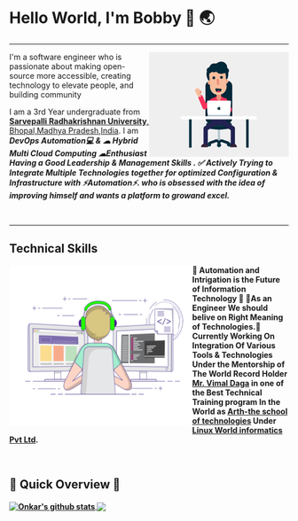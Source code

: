 # Hello World, I'm Bobby 👋 :earth_asia:

---

<div>
<div align = "center">
 <img align ="right" width="50%" height="50%" src="https://github.com/Bobby8249/Bobby8249/blob/main/images/character-1.gif" alt="">
</div>
 <p align = "left">I'm a software engineer who is passionate about making open-source more accessible, creating technology to elevate people, and building community</p>

<p align = "left">
   I am a 3rd Year undergraduate from <a href="http://www.srku.edu.in/"> <b>Sarvepalli Radhakrishnan University</b>, Bhopal,Madhya Pradesh,India</a>.  
   I am <em><b>DevOps Automation💻 & ☁ Hybrid Multi Cloud Computing ☁Enthusiast Having a Good Leadership & Management Skills . ✅ Actively Trying to Integrate Multiple Technologies together for optimized Configuration & Infrastructure with <b>⚡Automation⚡</b>.
who is <b>obsessed</b>
    with the idea of <b>improving</b> himself and wants a <b>platform</b> to <b>grow</b>and  <b>excel.</b></em></div>
 <br>


---

## Technical Skills
<div>
<img align='left' src='https://github.com/Bobby8249/Bobby8249/blob/main/images/coding-freak.gif' width="330" height="290" >

💫<b> Automation and Intrigation is the Future of Information Technology </b>💫 🎯As an Engineer We should belive on Right Meaning of Technologies.🎯 Currently Working On Integration Of Various Tools & Technologies Under the Mentorship of The World Record Holder [<b>Mr. Vimal Daga</b>](https://www.linkedin.com/in/vimaldaga/?originalSubdomain=in) in one of the Best Technical Training program In the World as [<b>Arth-the school of technologies</b>](https://rightarth.com/) Under [<b>Linux World informatics Pvt Ltd</b>](https://www.linuxworldindia.org/).

</br>
</div>


## 📝 Quick Overview 📝

<a href="https://github.com/Bobby8249">
  <img align="center" src="https://github-readme-stats.anuraghazra1.vercel.app/api?username=Bobby8249&show_icons=true&include_all_commits=true&theme=radical" alt="Onkar's github stats" />
</a>
<a href="https://github.com/Bobby8249">
 
  <img align="center" src="https://github-readme-stats.anuraghazra1.vercel.app/api/top-langs/?username=Bobby8249&layout=compact&theme=radical" />
</a>


